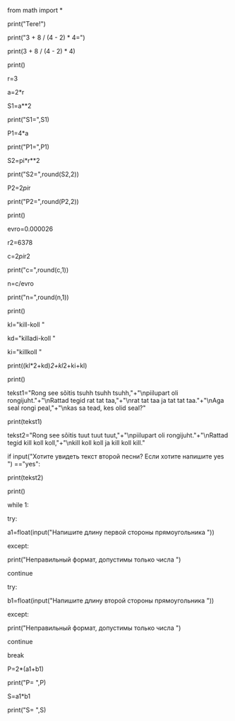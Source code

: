 from math import * 

 

print("Tere!") 

print("3 + 8 / (4 - 2) * 4=") 

print(3 + 8 / (4 - 2) * 4) 

print() 

r=3 

a=2*r 

S1=a**2 

print("S1=",S1) 

P1=4*a 

print("P1=",P1) 

S2=pi*r**2 

print("S2=",round(S2,2)) 

P2=2*pi*r 

print("P2=",round(P2,2)) 

print() 

evro=0.000026 

r2=6378 

c=2*pi*r2 

print("c=",round(c,1)) 

n=c/evro 

print("n=",round(n,1)) 

print() 

kl="kill-koll " 

kd="killadi-koll " 

ki="killkoll " 

print((kl*2+kd)*2+kl*2+ki+kl) 

print() 

tekst1="Rong see sõitis tsuhh tsuhh tsuhh,"+"\npiilupart oli rongijuht."+"\nRattad tegid rat tat taa,"+"\nrat tat taa ja tat tat taa."+"\nAga seal rongi peal,"+"\nkas sa tead, kes olid seal?" 

print(tekst1) 

tekst2="Rong see sõitis tuut tuut tuut,"+"\npiilupart oli rongijuht."+"\nRattad tegid kill koll koll,"+"\nkill koll koll ja kill koll kill." 

if input("Хотите увидеть текст второй песни? Если хотите напишите yes ") =="yes": 

 print(tekst2) 

print() 

while 1: 

 try: 

 a1=float(input("Напишите длину первой стороны прямоугольника ")) 

 except: 

 print("Неправильный формат, допустимы только числа ") 

 continue 

 try: 

 b1=float(input("Напишите длину второй стороны прямоугольника ")) 

 except: 

 print("Неправильный формат, допустимы только числа ") 

 continue 

 break 

P=2*(a1+b1) 

print("P= ",P) 

S=a1*b1 

print("S= ",S)
